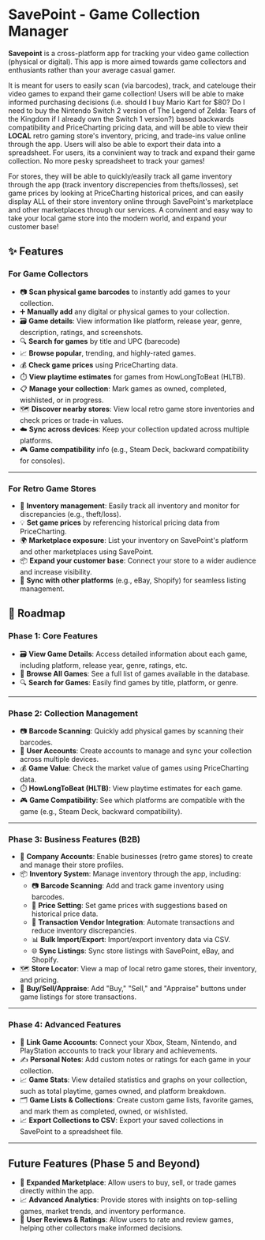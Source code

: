 # SavePoint - Game Collection Manager
**Savepoint** is a cross-platform app for tracking your video game collection (physical or digital). This app is more aimed towards game collectors and enthusiants rather than your average casual gamer. 

It is meant for users to easily scan (via barcodes), track, and catelouge their video games to expand their game collection! Users will be able to make informed purchasing decisions (i.e. should I buy Mario Kart for $80? Do I need to buy the Nintendo Switch 2 version of The Legend of Zelda: Tears of the Kingdom if I already own the Switch 1 version?) based backwards compatibility and PriceCharting pricing data, and will be able to view their **LOCAL** retro gaming store's inventory, pricing, and trade-ins value online through the app. Users will also be able to export their data into a spreadsheet. For users, its a convinient way to track and expand their game collection. No more pesky spreadsheet to track your games!

For stores, they will be able to quickly/easily track all game inventory through the app (track inventory discrepencies from thefts/losses), set game prices by looking at PriceCharting historical prices, and can easily display ALL of their store inventory online through SavePoint's marketplace and other marketplaces through our services. A convinent and easy way to take your local game store into the modern world, and expand your customer base!

## ✨ **Features**

### **For Game Collectors**

- 📷 **Scan physical game barcodes** to instantly add games to your collection.  
- ➕ **Manually add** any digital or physical games to your collection.  
- 🗃️ **Game details**: View information like platform, release year, genre, description, ratings, and screenshots.  
- 🔍 **Search for games** by title and UPC (barecode)
- 📈 **Browse popular**, trending, and highly-rated games.  
- 💰 **Check game prices** using PriceCharting data.  
- ⏱️ **View playtime estimates** for games from HowLongToBeat (HLTB).  
- 📋 **Manage your collection**: Mark games as owned, completed, wishlisted, or in progress.  
- 🗺️ **Discover nearby stores**: View local retro game store inventories and check prices or trade-in values.  
- ☁️ **Sync across devices**: Keep your collection updated across multiple platforms.  
- 🎮 **Game compatibility** info (e.g., Steam Deck, backward compatibility for consoles).  

---

### **For Retro Game Stores**

- 🏪 **Inventory management**: Easily track all inventory and monitor for discrepancies (e.g., theft/loss).  
- 💡 **Set game prices** by referencing historical pricing data from PriceCharting.  
- 🌍 **Marketplace exposure**: List your inventory on SavePoint's platform and other marketplaces using SavePoint.  
- 📦 **Expand your customer base**: Connect your store to a wider audience and increase visibility.  
- 🔄 **Sync with other platforms** (e.g., eBay, Shopify) for seamless listing management.  

## 🚧 **Roadmap**

### **Phase 1: Core Features**
- 🗃️ **View Game Details**: Access detailed information about each game, including platform, release year, genre, ratings, etc.
- 📜 **Browse All Games**: See a full list of games available in the database.
- 🔍 **Search for Games**: Easily find games by title, platform, or genre.

---

### **Phase 2: Collection Management**
- 📷 **Barcode Scanning**: Quickly add physical games by scanning their barcodes.
- 👤 **User Accounts**: Create accounts to manage and sync your collection across multiple devices.
- 💰 **Game Value**: Check the market value of games using PriceCharting data.
- ⏱️ **HowLongToBeat (HLTB)**: View playtime estimates for each game.
- 🎮 **Game Compatibility**: See which platforms are compatible with the game (e.g., Steam Deck, backward compatibility).

---

### **Phase 3: Business Features (B2B)**
- 🏪 **Company Accounts**: Enable businesses (retro game stores) to create and manage their store profiles.
- 📦 **Inventory System**: Manage inventory through the app, including:
  - 📷 **Barcode Scanning**: Add and track game inventory using barcodes.
  - 💸 **Price Setting**: Set game prices with suggestions based on historical price data.
  - 🔗 **Transaction Vendor Integration**: Automate transactions and reduce inventory discrepancies.
  - 📊 **Bulk Import/Export**: Import/export inventory data via CSV.
  - 🌐 **Sync Listings**: Sync store listings with SavePoint, eBay, and Shopify.
- 🗺️ **Store Locator**: View a map of local retro game stores, their inventory, and pricing.
- 🛒 **Buy/Sell/Appraise**: Add "Buy," "Sell," and "Appraise" buttons under game listings for store transactions.

---

### **Phase 4: Advanced Features**
- 🔗 **Link Game Accounts**: Connect your Xbox, Steam, Nintendo, and PlayStation accounts to track your library and achievements.
- ✍️ **Personal Notes**: Add custom notes or ratings for each game in your collection.
- 📈 **Game Stats**: View detailed statistics and graphs on your collection, such as total playtime, games owned, and platform breakdown.
- 🗂️ **Game Lists & Collections**: Create custom game lists, favorite games, and mark them as completed, owned, or wishlisted.
- 📈 **Export Collections to CSV**: Export your saved collections in SavePoint to a spreadsheet file. 

---

## **Future Features (Phase 5 and Beyond)**
- 🔄 **Expanded Marketplace**: Allow users to buy, sell, or trade games directly within the app.
- 📈 **Advanced Analytics**: Provide stores with insights on top-selling games, market trends, and inventory performance.
- 💬 **User Reviews & Ratings**: Allow users to rate and review games, helping other collectors make informed decisions.


